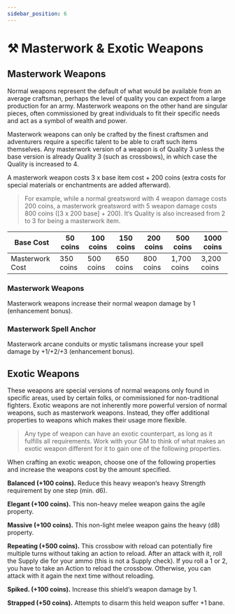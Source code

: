 ```yaml
---
sidebar_position: 6
---
```


# ⚒️ Masterwork & Exotic Weapons

## Masterwork Weapons

Normal weapons represent the default of what would be available from an average craftsman, perhaps the level of quality you can expect from a large production for an army. Masterwork weapons on the other hand are singular pieces, often commissioned by great individuals to fit their specific needs and act as a symbol of wealth and power.

Masterwork weapons can only be crafted by the finest craftsmen and adventurers require a specific talent to be able to craft such items themselves. Any masterwork version of a weapon is of Quality 3 unless the base version is already Quality 3 (such as crossbows), in which case the Quality is increased to 4.

A masterwork weapon costs 3 x base item cost + 200 coins (extra costs for special materials or enchantments are added afterward).

> For example, while a normal greatsword with 4 weapon damage costs 200 coins, a masterwork greatsword with 5 weapon damage costs 800 coins ([3 x 200 base] + 200). It‘s Quality is also increased from 2 to 3 for being a masterwork item.
>

| Base Cost | 50 coins | 100 coins | 150 coins | 200 coins | 500 coins | 1000 coins |
| --- | --- | --- | --- | --- | --- | --- |
| Masterwork Cost | 350 coins | 500 coins | 650 coins | 800 coins | 1,700 coins | 3,200 coins |

### Masterwork Weapons

Masterwork weapons increase their normal weapon damage by 1 (enhancement bonus).

### Masterwork Spell Anchor

Masterwork arcane conduits or mystic talismans increase your spell damage by +1/+2/+3 (enhancement bonus).

## Exotic Weapons

These weapons are special versions of normal weapons only found in specific areas, used by certain folks, or commissioned for non-traditional fighters. Exotic weapons are not inherently more powerful version of normal weapons, such as masterwork weapons. Instead, they offer additional properties to weapons which makes their usage more flexible.

> Any type of weapon can have an exotic counterpart, as long as it fulfills all requirements. Work with your GM to think of what makes an exotic weapon different for it to gain one of the following properties.
>

When crafting an exotic weapon, choose one of the following properties and increase the weapons cost by the amount specified.

**Balanced (+100 coins).** Reduce this heavy weapon‘s heavy Strength requirement by one step (min. d6).

**Elegant (+100 coins).** This non-heavy melee weapon gains the agile property.

**Massive (+100 coins).** This non-light melee weapon gains the heavy (d8) property.

**Repeating (+500 coins).** This crossbow with reload can potentially fire multiple turns without taking an action to reload. After an attack with it, roll the Supply die for your ammo (this is not a Supply check). If you roll a 1 or 2, you have to take an Action to reload the crossbow. Otherwise, you can attack with it again the next time without reloading.

**Spiked. (+100 coins).** Increase this shield‘s weapon damage by 1.

**Strapped (+50 coins).** Attempts to disarm this held weapon suffer +1 bane.
